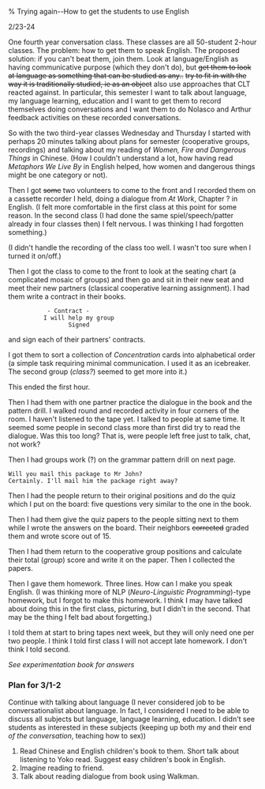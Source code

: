 % Trying again--How to get the students to use English

2/23-24

One fourth year conversation class. These classes are all 50-student 2-hour classes. The problem: how to get them to speak English. The proposed solution: if you can't beat them, join them. Look at language/English as having communicative purpose (which they don't do), but ~~get them to look at language as something that can be studied as any..~~ ~~try to fit in with the way it is traditionally studied, ie as an object~~ also use approaches that CLT reacted against. In particular, this semester I want to talk about language, my language learning, education and I want to get them to record themselves doing conversations and I want them to do Nolasco and Arthur feedback activities on these recorded conversations.

So with the two third-year classes Wednesday and Thursday I started with perhaps 20 minutes talking about plans for semester (cooperative groups, recordings) and talking about my reading of _Women, Fire and Dangerous Things_ in Chinese. (How I couldn't understand a lot, how having read _Metaphors We Live By_ in English helped, how women and dangerous things might be one category or not).

Then I got ~~some~~ two volunteers to come to the front and I recorded them on a cassette recorder I held, doing a dialogue from _At Work_, Chapter ? in English. (I felt more comfortable in the first class at this point for some reason. In the second class (I had done the same spiel/speech/patter already in four classes then) I felt nervous. I was thinking I had forgotten something.)

(I didn't handle the recording of the class too well. I wasn't too sure when I turned it on/off.)

Then I got the class to come to the front to look at the seating chart (a complicated mosaic of groups) and then go and sit in their new seat and meet their new partners (classical cooperative learning assignment). I had them write a contract in their books.

	           - Contract -
	          I will help my group
	                 Signed

and sign each of their partners' contracts.

I got them to sort a collection of _Concentration_ cards into alphabetical order (a simple task requiring minimal communication. I used it as an icebreaker. The second group (_class?_) seemed to get more into it.)

This ended the first hour.

Then I had them with one partner practice the dialogue in the book and the pattern drill. I walked round and recorded activity in four corners of the room. I haven't listened to the tape yet. I talked to people at same time. It seemed some people in second class more than first did try to read the dialogue. Was this too long? That is, were people left free just to talk, chat, not work?

Then I had groups work (?) on the grammar pattern drill on next page.

	Will you mail this package to Mr John?
	Certainly. I'll mail him the package right away?

Then I had the people return to their original positions and do the quiz which I put on the board: five questions very similar to the one in the book.

Then I had them give the quiz papers to the people sitting next to them while I wrote the answers on the board. Their neighbors ~~corrected~~ graded them and wrote score out of 15.

Then I had them return to the cooperative group positions and calculate their total (_group_) score and write it on the paper. Then I collected the papers.

Then I gave them homework. Three lines. How can I make you speak English. (I was thinking more of NLP (_Neuro-Linguistic Programming_)-type homework, but I forgot to make this homework. I think I may have talked about doing this in the first class, picturing, but I didn't in the second. That may be the thing I felt bad about forgetting.)

I told them at start to bring tapes next week, but they will only need one per two people. I think I told first class I will not accept late homework. I don't think I told second.

_See experimentation book for answers_

### Plan for 3/1-2

Continue with talking about language (I never considered job to be conversationalist about language. In fact, I considered I need to be able to discuss all subjects but language, language learning, education. I didn't see students as interested in these subjects (keeping up both my and their end _of the conversation_, teaching how to sex))

1. Read Chinese and English children's book to them. Short talk about listening to Yoko read. Suggest easy children's book in English.
2. Imagine reading to friend.
3. Talk about reading dialogue from book using Walkman.
